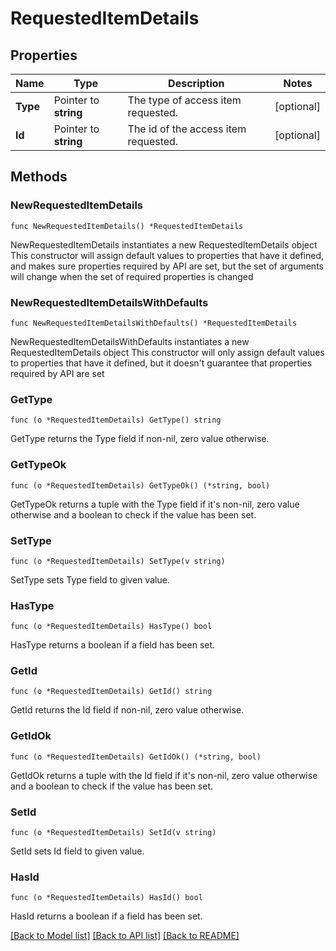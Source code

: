 # RequestedItemDetails

## Properties

Name | Type | Description | Notes
------------ | ------------- | ------------- | -------------
**Type** | Pointer to **string** | The type of access item requested. | [optional] 
**Id** | Pointer to **string** | The id of the access item requested. | [optional] 

## Methods

### NewRequestedItemDetails

`func NewRequestedItemDetails() *RequestedItemDetails`

NewRequestedItemDetails instantiates a new RequestedItemDetails object
This constructor will assign default values to properties that have it defined,
and makes sure properties required by API are set, but the set of arguments
will change when the set of required properties is changed

### NewRequestedItemDetailsWithDefaults

`func NewRequestedItemDetailsWithDefaults() *RequestedItemDetails`

NewRequestedItemDetailsWithDefaults instantiates a new RequestedItemDetails object
This constructor will only assign default values to properties that have it defined,
but it doesn't guarantee that properties required by API are set

### GetType

`func (o *RequestedItemDetails) GetType() string`

GetType returns the Type field if non-nil, zero value otherwise.

### GetTypeOk

`func (o *RequestedItemDetails) GetTypeOk() (*string, bool)`

GetTypeOk returns a tuple with the Type field if it's non-nil, zero value otherwise
and a boolean to check if the value has been set.

### SetType

`func (o *RequestedItemDetails) SetType(v string)`

SetType sets Type field to given value.

### HasType

`func (o *RequestedItemDetails) HasType() bool`

HasType returns a boolean if a field has been set.

### GetId

`func (o *RequestedItemDetails) GetId() string`

GetId returns the Id field if non-nil, zero value otherwise.

### GetIdOk

`func (o *RequestedItemDetails) GetIdOk() (*string, bool)`

GetIdOk returns a tuple with the Id field if it's non-nil, zero value otherwise
and a boolean to check if the value has been set.

### SetId

`func (o *RequestedItemDetails) SetId(v string)`

SetId sets Id field to given value.

### HasId

`func (o *RequestedItemDetails) HasId() bool`

HasId returns a boolean if a field has been set.


[[Back to Model list]](../README.md#documentation-for-models) [[Back to API list]](../README.md#documentation-for-api-endpoints) [[Back to README]](../README.md)


